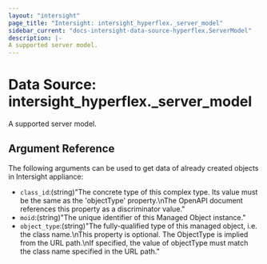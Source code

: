 ```yaml
---
layout: "intersight"
page_title: "Intersight: intersight_hyperflex._server_model"
sidebar_current: "docs-intersight-data-source-hyperflex.ServerModel"
description: |-
A supported server model.
---
```


# Data Source: intersight_hyperflex._server_model
A supported server model.
## Argument Reference
The following arguments can be used to get data of already created objects in Intersight appliance:
* `class_id`:(string)"The concrete type of this complex type. Its value must be the same as the 'objectType' property.\nThe OpenAPI document references this property as a discriminator value."
* `moid`:(string)"The unique identifier of this Managed Object instance."
* `object_type`:(string)"The fully-qualified type of this managed object, i.e. the class name.\nThis property is optional. The ObjectType is implied from the URL path.\nIf specified, the value of objectType must match the class name specified in the URL path."
